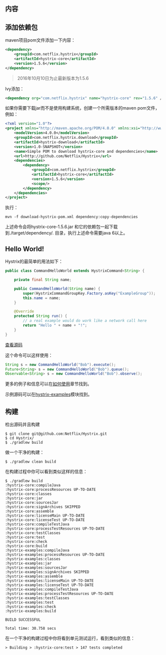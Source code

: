 ## 内容
<!-- toc -->

## 添加依赖包

maven项目pom文件添加一下内容：



```xml
<dependency>
    <groupId>com.netflix.hystrix</groupId>
    <artifactId>hystrix-core</artifactId>
    <version>1.5.6</version>
</dependency>
```

> 2016年10月10日为止最新版本为1.5.6

lvy添加：

```xml
<dependency org="com.netflix.hystrix" name="hystrix-core" rev="1.5.6" />
```

如果你需要下载jar而不是使用构建系统，创建一个所需版本的maven pom文件，例如：

```xml
<?xml version="1.0"?>
<project xmlns="http://maven.apache.org/POM/4.0.0" xmlns:xsi="http://www.w3.org/2001/XMLSchema-instance" xsi:schemaLocation="http://maven.apache.org/POM/4.0.0 http://maven.apache.org/xsd/maven-4.0.0.xsd">
    <modelVersion>4.0.0</modelVersion>
    <groupId>com.netflix.hystrix.download</groupId>
    <artifactId>hystrix-download</artifactId>
    <version>1.0-SNAPSHOT</version>
    <name>Simple POM to download hystrix-core and dependencies</name>
    <url>http://github.com/Netflix/Hystrix</url>
    <dependencies>
        <dependency>
            <groupId>com.netflix.hystrix</groupId>
            <artifactId>hystrix-core</artifactId>
            <version>1.5.6</version>
            <scope/>
        </dependency>
    </dependencies>
</project>
```

执行：

```shell
mvn -f download-hystrix-pom.xml dependency:copy-dependencies
```

上述命令会将hystrix-core-1.5.6.jar 和它的依赖包一起下载到./target/dependency/. 目录，执行上述命令需要java 6以上。

## Hello World!

Hystrix的最简单的用法如下：

```java
public class CommandHelloWorld extends HystrixCommand<String> {

    private final String name;

    public CommandHelloWorld(String name) {
        super(HystrixCommandGroupKey.Factory.asKey("ExampleGroup"));
        this.name = name;
    }

    @Override
    protected String run() {
        // a real example would do work like a network call here
        return "Hello " + name + "!";
    }
}
```

[查看源码](https://github.com/Netflix/Hystrix/blob/master/hystrix-examples/src/main/java/com/netflix/hystrix/examples/basic/CommandHelloWorld.java)

这个命令可以这样使用：

```java
String s = new CommandHelloWorld("Bob").execute();
Future<String> s = new CommandHelloWorld("Bob").queue();
Observable<String> s = new CommandHelloWorld("Bob").observe();
```

更多的例子和信息可以在[如何使用](use.md)章节找到。

示例源码可以在[hystrix-examples](https://github.com/Netflix/Hystrix/tree/master/hystrix-examples/src/main/java/com/netflix/hystrix/examples)模块找到。

## 构建

检出源码并且构建

```shell
$ git clone git@github.com:Netflix/Hystrix.git
$ cd Hystrix/
$ ./gradlew build
```

做一个干净的构建：

```shell
$ ./gradlew clean build
```

在构建过程中你可以看到类似这样的信息：
```console
$ ./gradlew build
:hystrix-core:compileJava
:hystrix-core:processResources UP-TO-DATE
:hystrix-core:classes
:hystrix-core:jar
:hystrix-core:sourcesJar
:hystrix-core:signArchives SKIPPED
:hystrix-core:assemble
:hystrix-core:licenseMain UP-TO-DATE
:hystrix-core:licenseTest UP-TO-DATE
:hystrix-core:compileTestJava
:hystrix-core:processTestResources UP-TO-DATE
:hystrix-core:testClasses
:hystrix-core:test
:hystrix-core:check
:hystrix-core:build
:hystrix-examples:compileJava
:hystrix-examples:processResources UP-TO-DATE
:hystrix-examples:classes
:hystrix-examples:jar
:hystrix-examples:sourcesJar
:hystrix-examples:signArchives SKIPPED
:hystrix-examples:assemble
:hystrix-examples:licenseMain UP-TO-DATE
:hystrix-examples:licenseTest UP-TO-DATE
:hystrix-examples:compileTestJava
:hystrix-examples:processTestResources UP-TO-DATE
:hystrix-examples:testClasses
:hystrix-examples:test
:hystrix-examples:check
:hystrix-examples:build

BUILD SUCCESSFUL

Total time: 30.758 secs
```

在一个干净的构建过程中你将看到单元测试运行，看到类似的信息：
```shell
> Building > :hystrix-core:test > 147 tests completed
```